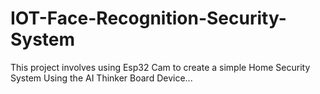 # IOT-Face-Recognition-Security-System
This project involves using Esp32 Cam to create a simple Home Security System
Using the AI Thinker Board Device...
